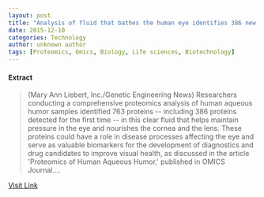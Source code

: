 ```yaml
---
layout: post
title: "Analysis of fluid that bathes the human eye identifies 386 new proteins as biomarker candidates"
date: 2015-12-10
categories: Technology
author: unknown author
tags: [Proteomics, Omics, Biology, Life sciences, Biotechnology]
---
```





#### Extract
>(Mary Ann Liebert, Inc./Genetic Engineering News) Researchers conducting a comprehensive proteomics analysis of human aqueous humor samples identified 763 proteins -- including 386 proteins detected for the first time -- in this clear fluid that helps maintain pressure in the eye and nourishes the cornea and the lens. These proteins could have a role in disease processes affecting the eye and serve as valuable biomarkers for the development of diagnostics and drug candidates to improve visual health, as discussed in the article 'Proteomics of Human Aqueous Humor,' published in OMICS Journal....



[Visit Link](http://www.eurekalert.org/pub_releases/2015-05/mali-aof052915.php)


